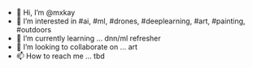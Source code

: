 - 👋 Hi, I’m @mxkay
- 👀 I’m interested in #ai, #ml, #drones, #deeplearning, #art, #painting, #outdoors
- 🌱 I’m currently learning ... dnn/ml refresher
- 💞️ I’m looking to collaborate on ... art
- 📫 How to reach me ... tbd

<!---
mxkay/mxkay is a ✨ special ✨ repository because its `README.md` (this file) appears on your GitHub profile.
You can click the Preview link to take a look at your changes.
--->
